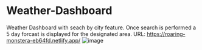 # Weather-Dashboard
Weather Dashboard with seach by city feature. Once search is performed a 5 day forcast is displayed for the designated area. 
URL: https://roaring-monstera-eb64fd.netlify.app/
![image](https://user-images.githubusercontent.com/113643417/197909487-20ae6f8b-cb41-475c-815f-67456043f7c1.png)

